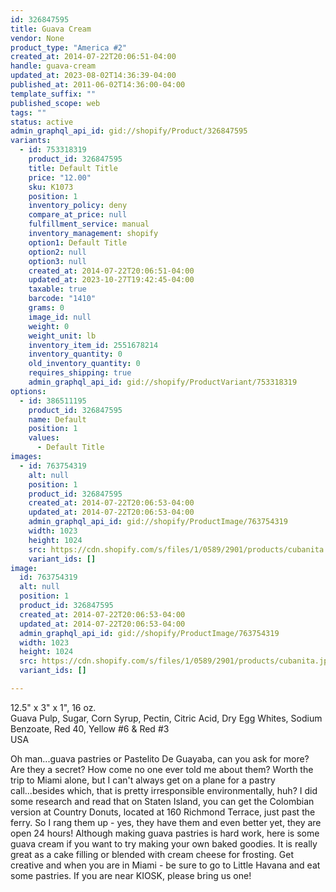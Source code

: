 ```yaml
---
id: 326847595
title: Guava Cream
vendor: None
product_type: "America #2"
created_at: 2014-07-22T20:06:51-04:00
handle: guava-cream
updated_at: 2023-08-02T14:36:39-04:00
published_at: 2011-06-02T14:36:00-04:00
template_suffix: ""
published_scope: web
tags: ""
status: active
admin_graphql_api_id: gid://shopify/Product/326847595
variants:
  - id: 753318319
    product_id: 326847595
    title: Default Title
    price: "12.00"
    sku: K1073
    position: 1
    inventory_policy: deny
    compare_at_price: null
    fulfillment_service: manual
    inventory_management: shopify
    option1: Default Title
    option2: null
    option3: null
    created_at: 2014-07-22T20:06:51-04:00
    updated_at: 2023-10-27T19:42:45-04:00
    taxable: true
    barcode: "1410"
    grams: 0
    image_id: null
    weight: 0
    weight_unit: lb
    inventory_item_id: 2551678214
    inventory_quantity: 0
    old_inventory_quantity: 0
    requires_shipping: true
    admin_graphql_api_id: gid://shopify/ProductVariant/753318319
options:
  - id: 386511195
    product_id: 326847595
    name: Default
    position: 1
    values:
      - Default Title
images:
  - id: 763754319
    alt: null
    position: 1
    product_id: 326847595
    created_at: 2014-07-22T20:06:53-04:00
    updated_at: 2014-07-22T20:06:53-04:00
    admin_graphql_api_id: gid://shopify/ProductImage/763754319
    width: 1023
    height: 1024
    src: https://cdn.shopify.com/s/files/1/0589/2901/products/cubanita.jpeg?v=1406074013
    variant_ids: []
image:
  id: 763754319
  alt: null
  position: 1
  product_id: 326847595
  created_at: 2014-07-22T20:06:53-04:00
  updated_at: 2014-07-22T20:06:53-04:00
  admin_graphql_api_id: gid://shopify/ProductImage/763754319
  width: 1023
  height: 1024
  src: https://cdn.shopify.com/s/files/1/0589/2901/products/cubanita.jpeg?v=1406074013
  variant_ids: []

---
```


12.5" x 3" x 1", 16 oz.  
Guava Pulp, Sugar, Corn Syrup, Pectin, Citric Acid, Dry Egg Whites, Sodium Benzoate, Red 40, Yellow #6 & Red #3  
USA

Oh man...guava pastries or Pastelito De Guayaba, can you ask for more? Are they a secret? How come no one ever told me about them? Worth the trip to Miami alone, but I can't always get on a plane for a pastry call...besides which, that is pretty irresponsible environmentally, huh? I did some research and read that on Staten Island, you can get the Colombian version at Country Donuts, located at 160 Richmond Terrace, just past the ferry. So I rang them up - yes, they have them and even better yet, they are open 24 hours! Although making guava pastries is hard work, here is some guava cream if you want to try making your own baked goodies. It is really great as a cake filling or blended with cream cheese for frosting. Get creative and when you are in Miami - be sure to go to Little Havana and eat some pastries. If you are near KIOSK, please bring us one!